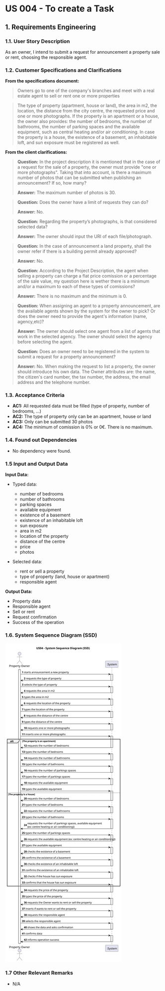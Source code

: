 # US 004 - To create a Task 

## 1. Requirements Engineering


### 1.1. User Story Description

As an owner, I intend to submit a request for announcement a property sale or rent,
choosing the responsible agent.


### 1.2. Customer Specifications and Clarifications 


**From the specifications document:**

>	Owners go to one of the company's branches and meet with a real estate agent to sell or rent one or more properties

>	The type of property (apartment, house or land),
the area in m2, the location, the distance from the city centre, the requested price and one or more
photographs. If the property is an apartment or a house, the owner also provides: the number of
bedrooms, the number of bathrooms, the number of parking spaces and the available equipment,
such as central heating and/or air conditioning. In case the property is a house, the existence of a
basement, an inhabitable loft, and sun exposure must be registered as well.


**From the client clarifications:**

> **Question:** In the project description it is mentioned that in the case of a request for the sale of a property, the owner must provide "one or more photographs". Taking that into account, is there a maximum number of photos that can be submitted when publishing an announcement? If so, how many?
>  
> **Answer:** The maximum number of photos is 30.


> **Question:** Does the owner have a limit of requests they can do?
>  
> **Answer:** No.

> **Question:** Regarding the property’s photographs, is that considered selected data?
>
> **Answer:** The owner should input the URI of each file/photograph.
 
> **Question:** In the case of announcement a land property, shall the owner refer if there is a building permit already approved?
>
> **Answer:** No.
 
 
> **Question:** According to the Project Description, the agent when selling a property can charge a flat price comission or a percentage of the sale value, my question here is wether there is a minimum and/or a maximum to each of these types of comissions?
>
> **Answer:** There is no maximum and the minimum is 0.


> **Question:** When assigning an agent to a property announcement, are the available agents shown by the system for the owner to pick? Or does the owner need to provide the agent's information (name, agency,etc)?
>
> **Answer:** The owner should select one agent from a list of agents that work in the selected agency. The owner should select the agency before selecting the agent.


> **Question:** Does an owner need to be registered in the system to submit a request for a property announcement?
>
> **Answer:** No. When making the request to list a property, the owner should introduce his own data. The Owner attributes are: the name, the citizen's card number, the tax number, the address, the email address and the telephone number.

### 1.3. Acceptance Criteria


* **AC1:** All requested data must be filled (type of property, number of bedrooms, ...)
* **AC2:** The type of property only can be an apartment, house or land 
* **AC3:** Only can be submitted 30 photos
* **AC4:** The minimum of comission is 0% or 0€. There is no maximum.


### 1.4. Found out Dependencies


* No dependency were found.


### 1.5 Input and Output Data


**Input Data:**

* Typed data:
	* number of bedrooms
    * number of bathrooms
    * parking spaces
    * available equipment
    * existence of a basement
	* existence of an inhabitable loft
	* sun exposure
    * area in m2
    * location of the property
    * distance of the centre 
    * price
    * photos
  
	
* Selected data:
	* rent or sell a property
    * type of property (land, house or apartment)
    * responsible agent


**Output Data:**

*  Property data
*  Responsible agent
*  Sell or rent
*  Request confirmation
*  Success of the operation

### 1.6. System Sequence Diagram (SSD)

![SSD_04-US04___System_Sequence_Diagram__SSD_.svg](svg%2FSSD_04-US04___System_Sequence_Diagram__SSD_.svg)



### 1.7 Other Relevant Remarks

* N/A